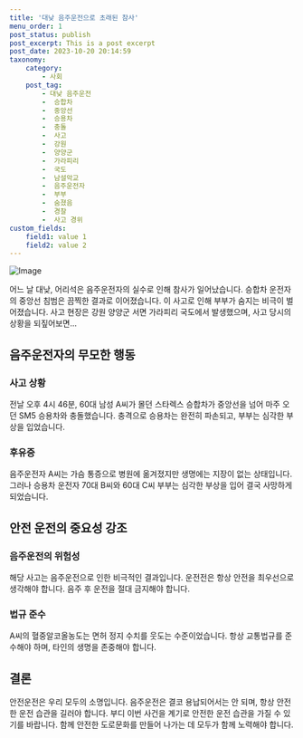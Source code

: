 ```yaml
---
title: '대낮 음주운전으로 초래된 참사'
menu_order: 1
post_status: publish
post_excerpt: This is a post excerpt
post_date: 2023-10-20 20:14:59
taxonomy:
    category:
        - 사회
    post_tag:
        - 대낮 음주운전
        -  승합차
        -  중앙선
        -  승용차
        -  충돌
        -  사고
        -  강원
        -  양양군
        -  가라피리
        -  국도
        -  남설악교
        -  음주운전자
        -  부부
        -  숨졌음
        -  경찰
        -  사고 경위
custom_fields:
    field1: value 1
    field2: value 2
---
```


![Image](https://imgnews.pstatic.net/image/055/2024/02/07/0001129072_002_20240207151001257.jpg?type=w647)


어느 날 대낮, 어리석은 음주운전자의 실수로 인해 참사가 일어났습니다. 승합차 운전자의 중앙선 침범은 끔찍한 결과로 이어졌습니다. 이 사고로 인해 부부가 숨지는 비극이 벌어졌습니다. 사고 현장은 강원 양양군 서면 가라피리 국도에서 발생했으며, 사고 당시의 상황을 되짚어보면...

## 음주운전자의 무모한 행동

### 사고 상황
전날 오후 4시 46분, 60대 남성 A씨가 몰던 스타렉스 승합차가 중앙선을 넘어 마주 오던 SM5 승용차와 충돌했습니다. 충격으로 승용차는 완전히 파손되고, 부부는 심각한 부상을 입었습니다.

### 후유증
음주운전자 A씨는 가슴 통증으로 병원에 옮겨졌지만 생명에는 지장이 없는 상태입니다. 그러나 승용차 운전자 70대 B씨와 60대 C씨 부부는 심각한 부상을 입어 결국 사망하게 되었습니다.

## 안전 운전의 중요성 강조

### 음주운전의 위험성
해당 사고는 음주운전으로 인한 비극적인 결과입니다. 운전전은 항상 안전을 최우선으로 생각해야 합니다. 음주 후 운전을 절대 금지해야 합니다.

### 법규 준수
A씨의 혈중알코올농도는 면허 정지 수치를 웃도는 수준이었습니다. 항상 교통법규를 준수해야 하며, 타인의 생명을 존중해야 합니다.

## 결론

안전운전은 우리 모두의 소명입니다. 음주운전은 결코 용납되어서는 안 되며, 항상 안전한 운전 습관을 길러야 합니다. 부디 이번 사건을 계기로 안전한 운전 습관을 가질 수 있기를 바랍니다. 함께 안전한 도로문화를 만들어 나가는 데 모두가 함께 노력해야 합니다.
